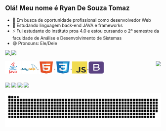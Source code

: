 ## Olá! Meu nome é Ryan De Souza Tomaz

- 🔭 Em busca de oportunidade profissional como desenvolvedor Web
- 🌱 Estudando linguagem back-end JAVA e frameworks
- ⚡ Fui estudante do instituto proa 4.0 e estou cursando o 2º semestre da faculdade de Análise e Desenvolvimento de Sistemas
- 😄 Pronouns: Ele/Dele

 <div>
  <a href="https://github.com/Ryan-STT">
  <img height="175em" src="https://github-readme-stats.vercel.app/api?username=Ryan-STT&show_icons=true&theme=dracula&include_all_commits=true&count_private=true"/>
  <img height="175em" src="https://github-readme-stats.vercel.app/api/top-langs/?username=Ryan-STT&layout=compact&langs_count=7&theme=dracula"/>
</div>
  
<div style="display: inline_block"><br>
  <img align="center" height="40" width="50" src="https://github.com/devicons/devicon/blob/master/icons/java/java-original-wordmark.svg">
  <img align="center" height="40" width="50" src="https://github.com/devicons/devicon/blob/master/icons/mysql/mysql-original-wordmark.svg">
  <img align="center" height="40" width="50" src="https://github.com/devicons/devicon/blob/master/icons/html5/html5-original.svg">
  <img align="center" height="40" width="50" src="https://github.com/devicons/devicon/blob/master/icons/css3/css3-original.svg">
  <img align="center" height="40" width="50" src="https://github.com/devicons/devicon/blob/master/icons/javascript/javascript-original.svg">
  <img align="center" height="40" width="50" src="https://github.com/devicons/devicon/blob/master/icons/bootstrap/bootstrap-plain.svg">
  <img align="right" src="https://i.picasion.com/pic91/670c552d9d9f6d48965c6e63a2cfcdda.gif">
  </div>
  
  ##
  
  <div>
  <a href="https://api.whatsapp.com/send?phone=5511974551685" target="_blank"><img src="https://img.shields.io/badge/WhatsApp-25D366?style=for-the-badge&logo=whatsapp&logoColor=white" target="_blank"></a>
   <a href = "mailto:ryantomaz1090@gmail.com"><img src="https://img.shields.io/badge/Gmail-D14836?style=for-the-badge&logo=gmail&logoColor=white" target="_blank"></a>
 	<a href="https://www.linkedin.com/in/ryan-souza/" target="_blank"><img src="https://img.shields.io/badge/LinkedIn-0077B5?style=for-the-badge&logo=linkedin&logoColor=white" target="_blank"></a>
 <a href="https://ryan-stt.github.io/Portifolio/" target="_blank"><img src="https://img.shields.io/badge/Blogger-FF5722?style=for-the-badge&logo=blogger&logoColor=white" target="_blank"></a> 
 
  ![Snake animation](https://github.com/Ryan-STT/Ryan-STT/blob/output/github-contribution-grid-snake.svg)
 
</div>
